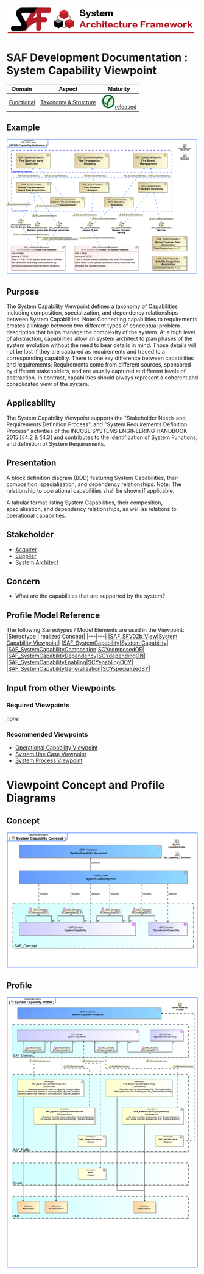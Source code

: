 ![System Architecture Framework](../../diagrams/Banner_SAF.png)
# SAF Development Documentation : System Capability Viewpoint
|**Domain**|**Aspect**|**Maturity**|
| --- | --- | --- |
|[Functional](../../domains.md#Domain-Functional)|[Taxonomy & Structure](../../aspects.md#Aspect-Taxonomy-&-Structure)|![Released](../../diagrams/Symbol_confirmed.png )[released](../../using-saf/maturity.md#released)|
## Example
![System-Capability-Viewpoint-example.svg](../../vp-examples/System-Capability-Viewpoint-example.svg)
## Purpose
The System Capability Viewpoint defines a taxonomy of Capabilities including composition, specialization, and dependency relationships between System Capabilities.
Note: Connecting capabilities to requirements creates a linkage between two different types of conceptual problem description that helps manage the complexity of the system. At a high level of abstraction, capabilities allow an system architect to plan phases of the system evolution without the need to bear details in mind. Those details will not be lost if they are captured as requirements and traced to a corresponding capability. There is one key difference between capabilities and requirements: Requirements come from different sources, sponsored by different stakeholders, and are usually captured at different levels of abstraction. In contrast, capabilities should always represent a coherent and consolidated view of the system.
## Applicability
The System Capability Viewpoint supports the "Stakeholder Needs and Requirements Definition Process", and "System Requirements Definition Process" activities of the INCOSE SYSTEMS ENGINEERING HANDBOOK 2015 [§4.2 & §4.3] and contributes to the identification of System Functions, and definition of System Requirements.
## Presentation
A block definition diagram (BDD) featuring System Capabilities, their composition, specialization, and dependency relationships.
Note: The relationship to operational capabilities shall be shown if applicable.

A tabular format listing System Capabilities, their composition, specialisation, and dependency relationships, as well as relations to operational capabilities.

## Stakeholder
* [Acquirer](../../stakeholders.md#Acquirer)
* [Supplier](../../stakeholders.md#Supplier)
* [System Architect](../../stakeholders.md#System-Architect)
## Concern
* What are the capabilities that are supported by the system?
## Profile Model Reference
The following Stereotypes / Model Elements are used in the Viewpoint:
|Stereotype | realized Concept|
|---|---|
|[SAF_SFV02b_View](../../stereotypes.md#SAF_SFV02b_View)|[System Capability Viewpoint](../concept/concepts.md#System-Capability-Viewpoint)|
|[SAF_SystemCapability](../../stereotypes.md#SAF_SystemCapability)|[System Capability](../concept/concepts.md#System-Capability)|
|[SAF_SystemCapabilityComposition](../../stereotypes.md#SAF_SystemCapabilityComposition)|[SCYcomposedOF](../concept/concepts.md#SCYcomposedOF)|
|[SAF_SystemCapabilityDependency](../../stereotypes.md#SAF_SystemCapabilityDependency)|[SCYdependingON](../concept/concepts.md#SCYdependingON)|
|[SAF_SystemCapabilityEnabling](../../stereotypes.md#SAF_SystemCapabilityEnabling)|[SCYenablingOCY](../concept/concepts.md#SCYenablingOCY)|
|[SAF_SystemCapabilityGeneralization](../../stereotypes.md#SAF_SystemCapabilityGeneralization)|[SCYspecializedBY](../concept/concepts.md#SCYspecializedBY)|
## Input from other Viewpoints
### Required Viewpoints
*none*
### Recommended Viewpoints
* [Operational Capability Viewpoint](Operational-Capability-Viewpoint.md)
* [System Use Case Viewpoint](System-Use-Case-Viewpoint.md)
* [System Process Viewpoint](System-Process-Viewpoint.md)
# Viewpoint Concept and Profile Diagrams
## Concept
![System Capability Concept](diagrams/System-Capability-Concept.svg)
## Profile
![System Capability Profile](diagrams/System-Capability-Profile.svg)
